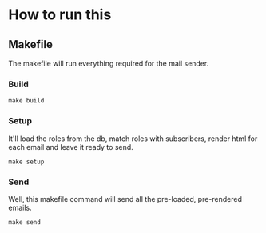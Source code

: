 # How to run this

## Makefile

The makefile will run everything required for the mail sender.

### Build

```unix
make build
```

### Setup

It'll load the roles from the db, match roles with subscribers, render html for each email and leave it ready to send.

```unix
make setup
```

### Send

Well, this makefile command will send all the pre-loaded, pre-rendered emails.

```unix
make send
```
